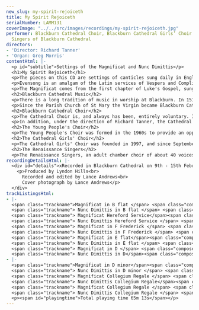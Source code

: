 ```yaml
---
new_slug: my-spirit-rejoiceth
title: My Spirit Rejoiceth
serialNumber: LAMM131
coverImage: "../../src/images/recordings/my-spirit-rejoiceth.jpg"
performer: Blackburn Cathedral Choir, Blackburn Cathedral Girls’ Choir and The Renaissance
  Singers of Blackburn Cathedral
directors:
- 'Director: Richard Tanner'
- 'Organ: Greg Morris'
contentHtml: |-
  <p id="subtitle">Settings of the Magnificat and Nunc Dimittis</p>
  <h1>My Spirit Rejoiceth</h1>
  <p>The pieces on this CD are settings of canticles sung daily in English Cathedrals at the service of Evensong. This tradition dates back to 1549, when the first Booke of Common Prayer and Administration of the Sacramentes was published.</p>
  <p>Evensong is an amalgam of the Latin services of Vespers and Compline. In theory, the Magnificat and Nunc Dimittis may be replaced by two other canticles, the Cantate Domino and Deus misereatur, though in practice the former are almost invariably used.This results in a service in which the canticles wonderfully complement the readings of scripture at the service.</p>
  <p>The Magnificat comes from the first chapter of Luke's Gospel, sung by Mary on her visit to Elizabeth after she had heard that she was to be the mother of Jesus. It celebrates God's work in history, and comes in response to the lesson from the Old Testament, the scriptures of the ancient Israelites. In contrast, the Nunc Dimittis looks forward to Jesus as 'a light to lighten the Gentiles' and 'the glory of thy people Israel'. Sung in response to the New Testament lesson, the text comes from Luke Chapter 2, and was sung by Simeon at the occasion of the presentation of Jesus at the temple.</p>
  <h2>Blackburn Cathedral Music</h2>
  <p>There is a long tradition of music in worship at Blackburn. In 1514 Thomas Stanley, second Earl of Derby, founded a school, and its twelve boys formed part of the choir to sing Masses and Sunday services in the Parish Church. It is clear that the music was held in great esteem then, and a long succession of distinguished musicians have maintained and enhanced the high standard of choral singing. Famous organists of Blackburn include Henry Smart, Henry Coleman and Charles Hylton Stewart. Samuel Sebastian Wesley was almost appointed organist aged 17, however the Vicar of Blackburn rejected him on the grounds that he was too young and inexperienced to rid the gentlemen of the choir of their bad habits!</p>
  <p>Since the Parish Church of St Mary the Virgin became Blackburn Cathedral in 1926, Lancashire's only Anglican Cathedral, the choir has grown in stature. The discipline and vast experience of Thomas Duerden (1939-64) laid the foundations of a Cathedral choral establishment. John Bertalot (1964-1983) brought to it his unique blend of excitement and inspiration. David Cooper (1983-1994) created a choral sound, which was characterised by its blend and attention to detail. From 1994 until Easter 1998 Gordon Stewart was Director of Music. Gordon was himself a pupil of John Bertalot and is well-known as both choir trainer and concert organist. At the start of June 1998, Richard Tanner became Cathedral Organist and Director of Music.</p>
  <h2>Blackburn Cathedral Choir</h2>
  <p>The Cathedral Choir is, and always has been, entirely voluntary. It sings a large repertoire to a very high standard. The choir sings at the Cathedral Eucharist and Choral Evensong on Sundays as well as on major feast days and for specified Diocesan Services. The trebles sing Evensong on Wednesdays.</p>
  <p>In addition, under the direction of Richard Tanner, the Cathedral Choir has made broadcasts on both Radio and television. They have taken part in many special services and events. These include: the Festival of the Sons of the Clergy at St Paul's Cathedral (1999); a special service in the Cathedral, in the presence of HRH The Princess Royal, in June 1999 to celebrate the rebuilding of the Cathedral's Lantern Tower; and the Memorial Service for Jack Walker (Chairman of Blackburn Rovers Football Club). They have sung with the Royal Liverpool Philharmonic Orchestra, The Northern Chamber Orchestra and Manchester Camerata. LAMMAS records have released a number of recordings and the choir has undertaken highly successful tours to Germany and USA.</p>
  <h2>The Young People's Choir</h2>
  <p>The Young People's Choir was formed in the 1960s to provide an opportunity for boys to continue singing at the Cathedral after their voices had changed. In the 1970s a soprano line was added to the choir. There are about 20 singers, between the ages of 14 and 21 in the YPC. They sing Matins on Sundays each week and take part in a variety of special services and concerts, both at the Cathedral and around the Diocese, and are directed by the Assistant Director of Music. In 2002 the YPC undertook their first foreign tour, to Rome, as well as a live broadcast of Choral Matins on BBC Radio 4.</p>
  <h2>The Cathedral Girls' Choir</h2>
  <p>The Cathedral Girls' Choir was founded in 1997, and since September 1998 has greatly expanded in number and its musical output and repertoire has grown considerably. They have appeared on BBC TV's Songs of Praise. In April 2001 they went on their first foreign tour, to Germany and on May 7th 2001 they gave their first Radio broadcast on BBC Radio 4's Daily Service.</p>
  <h2>The Renaissance Singers</h2>
  <p>The Renaissance Singers, an adult chamber choir of about 40 voices, gives concerts and occasionally sings services in the Cathedral, around the Diocese and further afield. It was formed in the 1960's by John Bertalot and each successive Cathedral Organist has directed the choir.</p>
recordingDetailsHtml: |-
  <div id="details">xRecorded in Blackburn Cathedral on 9th - 15th February 2001 by kind permission of the Dean and Chapter.
    <p>Produced by Lyndon Hills<br>
      Recorded and edited by Lance Andrews<br>
      Cover photograph by Lance Andrews</p>
  </div>
trackListingsHtml:
- |-
  <span class="trackname">Magnificat in B flat </span> <span class="composer">Henry Smart</span><br>
  <span class="trackname"> Nunc Dimittis in B flat </span> <span class="composer">Henry Smart</span><br>
  <span class="trackname"> Magnificat Hereford Service</span><span class="composer"> Richard Lloyd</span><br>
  <span class="trackname"> Nunc Dimittis Hereford Service </span> <span class="composer">Richard Lloyd</span><br>
  <span class="trackname"> Magnificat in F Frederick </span> <span class="composer">John Read</span><br>
  <span class="trackname"> Nunc Dimittis in F Frederick </span> <span class="composer">John Read</span><br>
  <span class="trackname"> Magnificat in E flat</span><span class="composer"> Sydney Watson</span><br>
  <span class="trackname"> Nunc Dimittis in E flat </span> <span class="composer">Sydney Watson</span><br>
  <span class="trackname"> Magnificat in D </span> <span class="composer">Herbert Brewer</span><br>
  <span class="trackname"> Nunc Dimittis in D</span><span class="composer"> Herbert Brewer</span>
- |-
  <span class="trackname">Magnificat in D minor</span><span class="composer"> Robert Ashfield</span><br>
  <span class="trackname"> Nunc Dimittis in D minor </span> <span class="composer">Robert Ashfield</span><br>
  <span class="trackname"> Magnificat Collegium Regale </span> <span class="composer">John Tavener</span><br>
  <span class="trackname"> Nunc Dimittis Collegium Regale</span><span class="composer"> John Tavener</span><br>
  <span class="trackname"> Magnificat Collegium Regale </span> <span class="composer">Herbert Howells</span><br>
  <span class="trackname"> Nunc Dimittis Collegium Regale </span> <span class="composer">Herbert Howells </span>
  <p><span id="playingtime">Total playing time 65m 13s</span></p>
---
```



